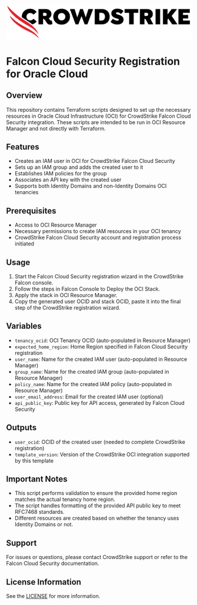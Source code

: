 ![CrowdStrike Falcon](https://raw.githubusercontent.com/CrowdStrike/falconpy/main/docs/asset/cs-logo.png)

# Falcon Cloud Security Registration for Oracle Cloud

## Overview

This repository contains Terraform scripts designed to set up the necessary resources in Oracle Cloud Infrastructure (OCI) for CrowdStrike Falcon Cloud Security integration. 
These scripts are intended to be run in OCI Resource Manager and not directly with Terraform.

## Features

- Creates an IAM user in OCI for CrowdStrike Falcon Cloud Security
- Sets up an IAM group and adds the created user to it
- Establishes IAM policies for the group
- Associates an API key with the created user
- Supports both Identity Domains and non-Identity Domains OCI tenancies

## Prerequisites

- Access to OCI Resource Manager
- Necessary permissions to create IAM resources in your OCI tenancy
- CrowdStrike Falcon Cloud Security account and registration process initiated

## Usage

1. Start the Falcon Cloud Security registration wizard in the CrowdStrike Falcon console.
2. Follow the steps in Falcon Console to Deploy the OCI Stack.
3. Apply the stack in OCI Resource Manager.
4. Copy the generated user OCID and stack OCID, paste it into the final step of the CrowdStrike registration wizard.


## Variables

- `tenancy_ocid`: OCI Tenancy OCID (auto-populated in Resource Manager)
- `expected_home_region`: Home Region specified in Falcon Cloud Security registration
- `user_name`: Name for the created IAM user (auto-populated in Resource Manager)
- `group_name`: Name for the created IAM group (auto-populated in Resource Manager)
- `policy_name`: Name for the created IAM policy (auto-populated in Resource Manager)
- `user_email_address`: Email for the created IAM user (optional)
- `api_public_key`: Public key for API access, generated by Falcon Cloud Security

## Outputs

- `user_ocid`: OCID of the created user (needed to complete CrowdStrike registration)
- `template_version`: Version of the CrowdStrike OCI integration supported by this template

## Important Notes

- This script performs validation to ensure the provided home region matches the actual tenancy home region.
- The script handles formatting of the provided API public key to meet RFC7468 standards.
- Different resources are created based on whether the tenancy uses Identity Domains or not.

## Support

For issues or questions, please contact CrowdStrike support or refer to the Falcon Cloud Security documentation.

## License Information

See the [LICENSE](https://github.com/CrowdStrike/azure-cspm-registration-bicep/main/LICENSE) for more information.

